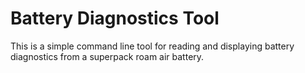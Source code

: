# Battery Diagnostics Tool

This is a simple command line tool for reading and displaying battery diagnostics from a superpack roam air battery.

